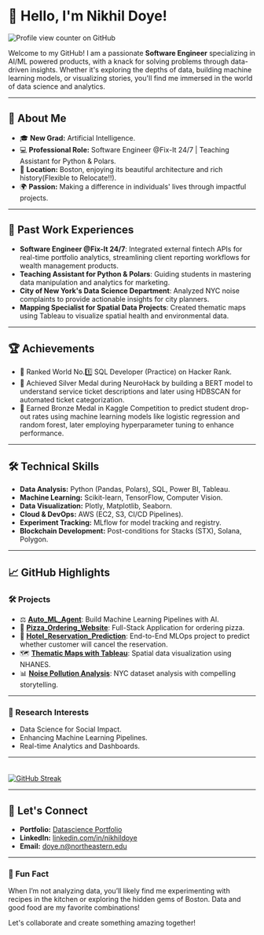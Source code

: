 # 👋 Hello, I'm Nikhil Doye!
![Profile view counter on GitHub](https://komarev.com/ghpvc/?username=nikhil-doye&style=for-the-badge)

Welcome to my GitHub! I am a passionate **Software Engineer** specializing in AI/ML powered products, with a knack for solving problems through data-driven insights. Whether it's exploring the depths of data, building machine learning models, or visualizing stories, you'll find me immersed in the world of data science and analytics.

---

## 🚀 About Me
- 🎓 **New Grad:** Artificial Intelligence.
- 💻 **Professional Role:** Software Engineer @Fix-It 24/7 | Teaching Assistant for Python & Polars.
- 📍 **Location:** Boston, enjoying its beautiful architecture and rich history(Flexible to Relocate!!).
- 🌍 **Passion:** Making a difference in individuals' lives through impactful projects.

---


## 🏢 Past Work Experiences
- **Software Engineer @Fix-It 24/7**: Integrated external fintech APIs for real-time portfolio analytics, streamlining client reporting workflows for wealth management products.
- **Teaching Assistant for Python & Polars**: Guiding students in mastering data manipulation and analytics for marketing.
- **City of New York's Data Science Department**: Analyzed NYC noise complaints to provide actionable insights for city planners.
- **Mapping Specialist for Spatial Data Projects**: Created thematic maps using Tableau to visualize spatial health and environmental data.

---

## 🏆 Achievements

- 🥇 Ranked World No.1️⃣ SQL Developer (Practice) on Hacker Rank.
- 🥈 Achieved Silver Medal during NeuroHack by building a BERT model to understand service ticket descriptions and later using HDBSCAN for automated ticket categorization.
- 🥉 Earned Bronze Medal in Kaggle Competition to predict student drop-out rates using machine learning models like logistic regression and random forest, later employing hyperparameter tuning to enhance performance.

---

## 🛠️ Technical Skills
- **Data Analysis:** Python (Pandas, Polars), SQL, Power BI, Tableau.
- **Machine Learning:** Scikit-learn, TensorFlow, Computer Vision.
- **Data Visualization:** Plotly, Matplotlib, Seaborn.
- **Cloud & DevOps:** AWS (EC2, S3, CI/CD Pipelines).
- **Experiment Tracking:** MLflow for model tracking and registry.
- **Blockchain Development:** Post-conditions for Stacks (STX), Solana, Polygon.

---

## 📈 GitHub Highlights
### 🛠 Projects
- ⚖️ [**Auto_ML_Agent**](https://github.com/Nikhil-Doye/auto-ml-agent): Build Machine Learning Pipelines with AI.
- 🍕 [**Pizza_Ordering_Website**](https://github.com/Nikhil-Doye/ITC6355-Web-Dev-1): Full-Stack Application for ordering pizza.
- 🌊 [**Hotel_Reservation_Prediction**](https://github.com/Nikhil-Doye/Hotel-Reservation-Prediction): End-to-End MLOps project to predict whether customer will cancel the reservation.
- 🗺️ [**Thematic Maps with Tableau**](https://public.tableau.com/app/profile/nikhil.doye/viz/EAI6120_Spatial_Data/Dashboard1): Spatial data visualization using NHANES.
- 📊 [**Noise Pollution Analysis**](https://github.com/Nikhil-Doye/NYC-Noise-Complaints-Analysis): NYC dataset analysis with compelling storytelling.

---

### 🔬 Research Interests
- Data Science for Social Impact.
- Enhancing Machine Learning Pipelines.
- Real-time Analytics and Dashboards.

---

  <div>
    <a href="https://git.io/streak-stats">
      <img src="https://github-readme-streak-stats-seven-azure.vercel.app?user=nikhil-doye&theme=tokyonight-duo&hide_border=true&short_numbers=true&date_format=j%20M%5B%20Y%5D&mode=weekly" alt="GitHub Streak" style="margin-top: 20px;"/>
    </a>
  </div>

---

## 🔗 Let's Connect
- **Portfolio:** [Datascience Portfolio](https://datascienceportfolio-nikhil-doyes-projects.vercel.app/)
- **LinkedIn:** [linkedin.com/in/nikhildoye](https://linkedin.com/in/nikhildoye)
- **Email:** doye.n@northeastern.edu

---

### 🌟 Fun Fact
When I’m not analyzing data, you’ll likely find me experimenting with recipes in the kitchen or exploring the hidden gems of Boston. Data and good food are my favorite combinations!

Let's collaborate and create something amazing together!

